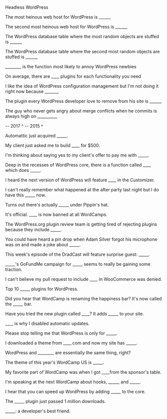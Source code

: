 Headless WordPress 

The most heinous web host for WordPress is ______

The second most heinous web host for WordPress is ______

The WordPress database table where the most random objects are stuffed is ______

The WordPress database table where the second most random objects are stuffed is ______

________ is the function most likely to annoy WordPress newbies

On average, there are ____ plugins for each functionality you need

I like the idea of WordPress configuration management but I'm not doing it right now because _______

The plugin every WordPress developer love to remove from his site is ______

The guy who never gets angry about merge conflicts when he commits is always high on __________

-- 2017 ^
-- 2015 ˅

Automattic just acquired _____.

My client just asked me to build ____ for $500.

I'm thinking about saying yes to my client's offer to pay me with _____.

Deep in the recesses of WordPress core, there is a function called ____ which does _____.

I heard the next version of WordPress will feature ____ in the Customizer.

I can't really remember what happened at the after party last night but I do have this _____ now.

Turns out there's actually _____ under Pippin's hat.

It's official. ____ is now banned at all WordCamps.

The WordPress.org plugin review team is getting tired of rejecting plugins because they include _____.

You could have heard a pin drop when Adam Silver forgot his microphone was on and made a joke about _____.

This week's episode of the DradCast will feature surprise guest: _____.

_____'s GoFundMe campaign for _____ seems to really be gaining some traction.

I can't believe my pull request to include ____ in WooCommerce was denied.

Top 10 _____ plugins for WordPress.

Did you hear that WordCamp is renaming the happiness bar? It's now called the _____ bar.

Have you tried the new plugin called ____? It adds _____ to your site.

____ is why I disabled automatic updates.

Please stop telling me that WordPress is only for _____.

I downloaded a theme from ____.com and now my site has _____.

WordPress and ________ are essentially the same thing, right?

The theme of this year's WordCamp US is _____.

My favorite part of WordCamp was when I got ____from the sponsor's table.

I'm speaking at the next WordCamp about hooks, _____, and _____.

I hear that you can speed up WordPress by adding _____ to the core.

The _____ plugin just passed 1 million downloads.

_____: a developer's best friend.








